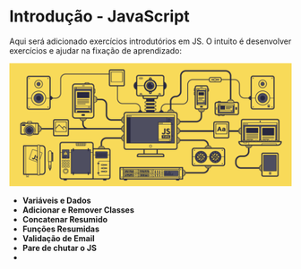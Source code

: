 <h1>Introdução - JavaScript</h1>

<p>Aqui será adicionado exercícios introdutórios em JS.
O intuito é desenvolver exercícios e ajudar na fixação de aprendizado:</p>

![javascript](https://github.com/reprograma/On3-javascript/blob/master/images/javascript.gif)

<ul>
  <li><b>Variáveis e Dados</b></li>
  <li><b>Adicionar e Remover Classes</b></li>
  <li><b>Concatenar Resumido</b></li>
  <li><b>Funções Resumidas</b></li>
  <li><b>Validação de Email</b></li>
  <li><b>Pare de chutar o JS</b></li>
  <li>
</ul>
